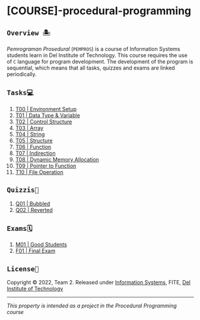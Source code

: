 # [COURSE]-procedural-programming

## `Overview 🏝`
_Pemrograman Prosedural_ (`PEMPROS`) is a course of Information Systems students learn in Del Institute of Technology. This course requires the use of `C` language for program development. The development of the program is sequential, which means that all tasks, quizzes and exams are linked periodically.

## `Tasks💻`
1. [T00 | Environment Setup](https://github.com/marceljsh/COURSE-procedural/tree/main/2122-ge-t00-environment-setup-marceljsh)
2. [T01 | Data Type & Variable](https://github.com/marceljsh/COURSE-procedural/tree/main/2122-ge-t01-datatype-variable-marceljsh)
3. [T02 | Control Structure](https://github.com/marceljsh/COURSE-procedural/tree/main/2122-ge-t02-control-structure-marceljsh)
4. [T03 | Array](https://github.com/marceljsh/COURSE-procedural/tree/main/2122-ge-t03-array-marceljsh)
5. [T04 | String](https://github.com/marceljsh/COURSE-procedural/tree/main/2122-ge-t04-string-marceljsh)
6. [T05 | Structure](https://github.com/marceljsh/COURSE-procedural/tree/main/2122-ge-t04-string-marceljsh)
7. [T06 | Function](https://github.com/marceljsh/COURSE-procedural/tree/main/2122-ge-t06-function-marceljsh)
8. [T07 | Indirection](https://github.com/marceljsh/COURSE-procedural/tree/main/2122-ge-t07-indirection-marceljsh)
9. [T08 | Dynamic Memory Allocation](https://github.com/marceljsh/COURSE-procedural/tree/main/2122-ge-t08-dynamic-memory-allocation-marceljsh)
10. [T09 | Pointer to Function](https://github.com/marceljsh/COURSE-procedural/tree/main/2122-ge-t09-pointer-to-function-marceljsh)
11. [T10 | File Operation](https://github.com/marceljsh/COURSE-procedural/tree/main/2122-ge-t10-file-operation-marceljsh)

## `Quizzis📜`
1. [Q01 | Bubbled](https://github.com/marceljsh/COURSE-procedural/tree/main/2122-ge-q01-bubbled-marceljsh)
2. [Q02 | Reverted](https://github.com/marceljsh/COURSE-procedural/tree/main/2122-ge-q02-reverted-marceljsh)

## `Exams🗓️`
1. [M01 | Good Students](https://github.com/marceljsh/COURSE-procedural/tree/main/2122-ge-m01-good-students-marceljsh)
2. [F01 | Final Exam](https://github.com/marceljsh/COURSE-procedural/tree/main/2122-ge-f01-final-exam-marceljsh)

## `License📜`
Copyright © 2022, Team 2. Released under [Information Systems](https://www.del.ac.id/?page_id=3534), FITE, [Del Institute of Technology](https://www.del.ac.id/)
***
_This property is intended as a project in the Procedural Programming course_
